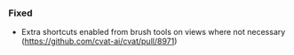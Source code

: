 ### Fixed

- Extra shortcuts enabled from brush tools on views where not necessary
  (<https://github.com/cvat-ai/cvat/pull/8971>)
